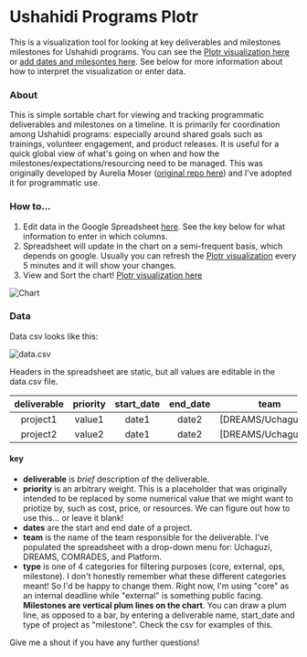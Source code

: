 Ushahidi Programs Plotr
===========
This is a visualization tool for looking at key deliverables and milestones milestones for Ushahidi programs. You can see the [Plotr visualization here](http://?????) or [add dates and milesontes here](https://docs.google.com/spreadsheets/d/1NXG2znwFFdbyK83wHmN00AEp_t_OMAoRkShicl_y7Wk/edit#gid=0). See below for more information about how to interpret the visualization or enter data.

### About
This is simple sortable chart for viewing and tracking programmatic deliverables and milestones on a timeline. It is primarily for coordination among Ushahidi programs: especially around shared goals such as trainings, volunteer engagement, and product releases. It is useful for a quick global view of what's going on when and how the milestones/expectations/resourcing need to be managed. This was originally developed by Aurelia Moser ([original repo here](https://github.com/auremoser/pirateplotr)) and I've adopted it for programmatic use.  

### How to...
1. Edit data in the Google Spreadsheet [here](https://docs.google.com/spreadsheets/d/1NXG2znwFFdbyK83wHmN00AEp_t_OMAoRkShicl_y7Wk/edit#gid=0). See the key below for what information to enter in which columns. 
2. Spreadsheet will update in the chart on a semi-frequent basis, which depends on google. Usually you can refresh the [Plotr visualization](http://?????) every 5 minutes and it will show your changes.
3. View and Sort the chart! [Plotr visualization here](http://?????)  

![Chart](https://?????) 

### Data
Data csv looks like this:

![data.csv](https://?????)

Headers in the spreadsheet are static, but all values are editable in the data.csv file.

deliverable	| priority	| start_date	| end_date 	| team | type
:---:	| :----: 	| :--------: 	| :------: 	| :----: | :----:
project1 | value1 	| date1 		| date2 	| [DREAMS/Uchaguzi/...] | external
project2 | value2 	| date1 		| date2 	| [DREAMS/Uchaguzi/...] | core

#### key
* **deliverable** is _brief_ description of the deliverable.
* **priority** is an arbitrary weight. This is a placeholder that was originally intended to be replaced by some numerical value that we might want to priotize by, such as cost, price, or resources. We can figure out how to use this... or leave it blank!
* **dates** are the start and end date of a project.
* **team** is the name of the team responsible for the deliverable. I've populated the spreadsheet with a drop-down menu for: Uchaguzi, DREAMS, COMRADES, and Platform.
* **type** is one of 4 categories for filtering purposes (core, external, ops, milestone). I don't honestly remember what these different categories meant! So I'd be happy to change them. Right now, I'm using "core" as an internal deadline while "external" is something public facing. **Milestones are vertical plum lines on the chart**. You can draw a plum line, as opposed to a bar, by entering a deliverable name, start_date and type of project as "milestone". Check the csv for examples of this.

Give me a shout if you have any further questions!





